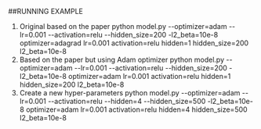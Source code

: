 ##RUNNING EXAMPLE
1. Original based on the paper
   python model.py --optimizer=adam --lr=0.001 --activation=relu --hidden_size=200 -l2_beta=10e-8
   optimizer=adagrad
   lr=0.001
   activation=relu
   hidden=1
   hidden_size=200
   l2_beta=10e-8
2. Based on the paper but using Adam optimizer
   python model.py --optimizer=adam --lr=0.001 --activation=relu --hidden_size=200 -l2_beta=10e-8
   optimizer=adam
   lr=0.001
   activation=relu
   hidden=1
   hidden_size=200
   l2_beta=10e-8
3. Create a new hyper-parameters
   python model.py --optimizer=adam --lr=0.001 --activation=relu --hidden=4 --hidden_size=500 -l2_beta=10e-8
   optimizer=adam
   lr=0.001
   activation=relu
   hidden=4
   hidden_size=500
   l2_beta=10e-8